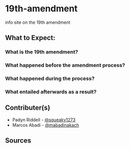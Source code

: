 # 19th-amendment

info site on the 19th amendment

## What to Expect:
<h3>What is the 19th amendment?</h3>

<h3>What happened before the amendment process?</h3>

<h3>What happened during the process?</h3>

<h3>What entailed afterwards as a result?</h3>

## Contributer(s)
- Padyn Riddell - [@squeaky1273](https://github.com/squeaky1273)  
- Marcos Abadi - [@mabadinakach](https://github.com/mabadinakach) 

## Sources